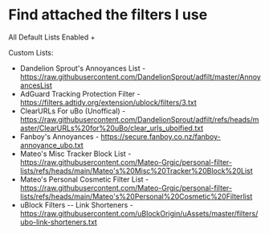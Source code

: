 # Find attached the filters I use

All Default Lists Enabled +

Custom Lists:
* Dandelion Sprout's Annoyances List - https://raw.githubusercontent.com/DandelionSprout/adfilt/master/AnnoyancesList
* AdGuard Tracking Protection Filter - https://filters.adtidy.org/extension/ublock/filters/3.txt
* ClearURLs For uBo (Unoffical) - https://raw.githubusercontent.com/DandelionSprout/adfilt/refs/heads/master/ClearURLs%20for%20uBo/clear_urls_uboified.txt
* Fanboy's Annoyances - https://secure.fanboy.co.nz/fanboy-annoyance_ubo.txt
* Mateo's Misc Tracker Block List - https://raw.githubusercontent.com/Mateo-Grgic/personal-filter-lists/refs/heads/main/Mateo's%20Misc%20Tracker%20Block%20List
* Mateo's Personal Cosmetic Filter List - https://raw.githubusercontent.com/Mateo-Grgic/personal-filter-lists/refs/heads/main/Mateo's%20Personal%20Cosmetic%20Filterlist
* uBlock Filters -- Link Shorteners - https://raw.githubusercontent.com/uBlockOrigin/uAssets/master/filters/ubo-link-shorteners.txt
